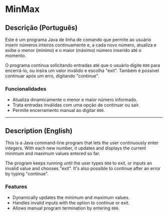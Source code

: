 # MinMax

## Descrição (Português)

Este é um programa Java de linha de comando que permite ao usuário inserir números inteiros continuamente e, a cada novo número, atualiza e exibe o menor (mínimo) e o maior (máximo) número inserido até o momento.

O programa continua solicitando entradas até que o usuário digite `000` para encerrá-lo, ou insira um valor inválido e escolha "exit". Também é possível continuar após um erro, digitando "continue".

### Funcionalidades

- Atualiza dinamicamente o menor e maior número informado.
- Trata entradas inválidas com uma opção de continuar ou sair.
- Permite encerramento manual ao digitar `000`.

--------------------------------------

## Description (English)

This is a Java command-line program that lets the user continuously enter integers. With each new number, it updates and displays the current minimum and maximum values entered so far.

The program keeps running until the user types `000` to exit, or inputs an invalid value and chooses "exit". It's also possible to continue after an error by typing "continue".

### Features

- Dynamically updates the minimum and maximum values.
- Handles invalid inputs with the option to continue or exit.
- Allows manual program termination by entering `000`.